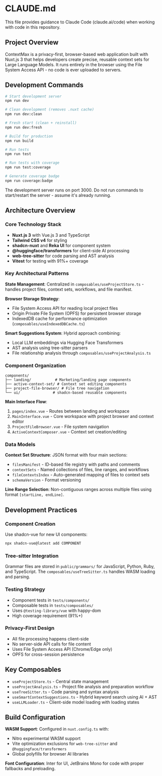 # CLAUDE.md

This file provides guidance to Claude Code (claude.ai/code) when working with code in this repository.

## Project Overview

ContextMax is a privacy-first, browser-based web application built with Nuxt.js 3 that helps developers create precise, reusable context sets for Large Language Models. It runs entirely in the browser using the File System Access API - no code is ever uploaded to servers.

## Development Commands

```bash
# Start development server
npm run dev

# Clean development (removes .nuxt cache)
npm run dev:clean

# Fresh start (clean + reinstall)
npm run dev:fresh

# Build for production
npm run build

# Run tests
npm run test

# Run tests with coverage
npm run test:coverage

# Generate coverage badge
npm run coverage:badge
```

The development server runs on port 3000. Do not run commands to start/restart the server - assume it's already running.

## Architecture Overview

### Core Technology Stack
- **Nuxt.js 3** with Vue.js 3 and TypeScript
- **Tailwind CSS v4** for styling
- **shadcn-nuxt** and **Reka UI** for component system
- **@huggingface/transformers** for client-side AI processing
- **web-tree-sitter** for code parsing and AST analysis
- **Vitest** for testing with 91%+ coverage

### Key Architectural Patterns

**State Management**: Centralized in `composables/useProjectStore.ts` - handles project files, context sets, workflows, and file manifest.

**Browser Storage Strategy**:
- File System Access API for reading local project files
- Origin Private File System (OPFS) for persistent browser storage
- IndexedDB cache for performance optimization (`composables/useIndexedDBCache.ts`)

**Smart Suggestions System**: Hybrid approach combining:
- Local LLM embeddings via Hugging Face Transformers
- AST analysis using tree-sitter parsers
- File relationship analysis through `composables/useProjectAnalysis.ts`

### Component Organization

```
components/
├── landing/           # Marketing/landing page components
├── active-context-set/ # Context set editing components
├── project-file-browser/ # File tree navigation
└── ui/               # shadcn-based reusable components
```

**Main Interface Flow**:
1. `pages/index.vue` - Routes between landing and workspace
2. `MainInterface.vue` - Core workspace with project browser and context editor
3. `ProjectFileBrowser.vue` - File system navigation
4. `ActiveContextComposer.vue` - Context set creation/editing

### Data Models

**Context Set Structure**: JSON format with four main sections:
- `filesManifest` - ID-based file registry with paths and comments
- `contextSets` - Named collections of files, line ranges, and workflows
- `fileContextsIndex` - Auto-generated mapping of files to context sets
- `schemaVersion` - Format versioning

**Line Range Selection**: Non-contiguous ranges across multiple files using format `[startLine, endLine]`.

## Development Practices

### Component Creation
Use shadcn-vue for new UI components:
```bash
npx shadcn-vue@latest add COMPONENT
```

### Tree-sitter Integration
Grammar files are stored in `public/grammars/` for JavaScript, Python, Ruby, and TypeScript. The `composables/useTreeSitter.ts` handles WASM loading and parsing.

### Testing Strategy
- Component tests in `tests/components/`
- Composable tests in `tests/composables/`
- Uses `@testing-library/vue` with happy-dom
- High coverage requirement (91%+)

### Privacy-First Design
- All file processing happens client-side
- No server-side API calls for file content
- Uses File System Access API (Chrome/Edge only)
- OPFS for cross-session persistence

## Key Composables

- `useProjectStore.ts` - Central state management
- `useProjectAnalysis.ts` - Project file analysis and preparation workflow
- `useTreeSitter.ts` - Code parsing and syntax analysis
- `useSmartContextSuggestions.ts` - Hybrid keyword search using AI + AST
- `useLLMLoader.ts` - Client-side model loading with loading states

## Build Configuration

**WASM Support**: Configured in `nuxt.config.ts` with:
- Nitro experimental WASM support
- Vite optimization exclusions for `web-tree-sitter` and `@huggingface/transformers`
- Global polyfills for browser AI libraries

**Font Configuration**: Inter for UI, JetBrains Mono for code with proper fallbacks and preloading.